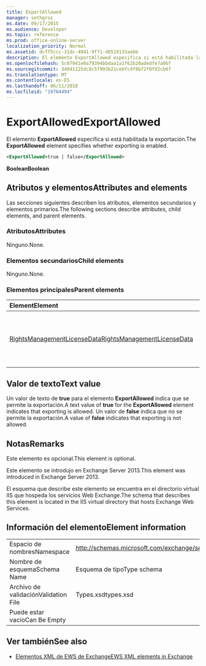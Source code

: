 ```yaml
---
title: ExportAllowed
manager: sethgros
ms.date: 09/17/2015
ms.audience: Developer
ms.topic: reference
ms.prod: office-online-server
localization_priority: Normal
ms.assetid: dcff5ccc-31dc-4941-9f71-d6519133aebb
description: El elemento ExportAllowed especifica si está habilitada la exportación.
ms.openlocfilehash: 5c07941e0a79394bbdaa1a1f62b20adedfe7a9bf
ms.sourcegitcommit: 34041125dc8c5f993b21cebfc4f8b72f0fd2cb6f
ms.translationtype: MT
ms.contentlocale: es-ES
ms.lasthandoff: 06/11/2018
ms.locfileid: "19764494"
---
```

# <a name="exportallowed"></a><span data-ttu-id="90a39-103">ExportAllowed</span><span class="sxs-lookup"><span data-stu-id="90a39-103">ExportAllowed</span></span>

<span data-ttu-id="90a39-104">El elemento **ExportAllowed** especifica si está habilitada la exportación.</span><span class="sxs-lookup"><span data-stu-id="90a39-104">The **ExportAllowed** element specifies whether exporting is enabled.</span></span> 
  
```XML
<ExportAllowed>true | false</ExportAllowed>
```

 <span data-ttu-id="90a39-105">**Boolean**</span><span class="sxs-lookup"><span data-stu-id="90a39-105">**Boolean**</span></span>
## <a name="attributes-and-elements"></a><span data-ttu-id="90a39-106">Atributos y elementos</span><span class="sxs-lookup"><span data-stu-id="90a39-106">Attributes and elements</span></span>

<span data-ttu-id="90a39-107">Las secciones siguientes describen los atributos, elementos secundarios y elementos primarios.</span><span class="sxs-lookup"><span data-stu-id="90a39-107">The following sections describe attributes, child elements, and parent elements.</span></span>
  
### <a name="attributes"></a><span data-ttu-id="90a39-108">Atributos</span><span class="sxs-lookup"><span data-stu-id="90a39-108">Attributes</span></span>

<span data-ttu-id="90a39-109">Ninguno.</span><span class="sxs-lookup"><span data-stu-id="90a39-109">None.</span></span>
  
### <a name="child-elements"></a><span data-ttu-id="90a39-110">Elementos secundarios</span><span class="sxs-lookup"><span data-stu-id="90a39-110">Child elements</span></span>

<span data-ttu-id="90a39-111">Ninguno.</span><span class="sxs-lookup"><span data-stu-id="90a39-111">None.</span></span>
  
### <a name="parent-elements"></a><span data-ttu-id="90a39-112">Elementos principales</span><span class="sxs-lookup"><span data-stu-id="90a39-112">Parent elements</span></span>

|<span data-ttu-id="90a39-113">**Element**</span><span class="sxs-lookup"><span data-stu-id="90a39-113">**Element**</span></span>|<span data-ttu-id="90a39-114">**Descripción**</span><span class="sxs-lookup"><span data-stu-id="90a39-114">**Description**</span></span>|
|:-----|:-----|
|[<span data-ttu-id="90a39-115">RightsManagementLicenseData</span><span class="sxs-lookup"><span data-stu-id="90a39-115">RightsManagementLicenseData</span></span>](rightsmanagementlicensedata.md) <br/> |<span data-ttu-id="90a39-116">Especifica información sobre la licencia de administración de derechos.</span><span class="sxs-lookup"><span data-stu-id="90a39-116">Specifies information about the rights management license.</span></span>  <br/> |
   
## <a name="text-value"></a><span data-ttu-id="90a39-117">Valor de texto</span><span class="sxs-lookup"><span data-stu-id="90a39-117">Text value</span></span>

<span data-ttu-id="90a39-118">Un valor de texto de **true** para el elemento **ExportAllowed** indica que se permite la exportación.</span><span class="sxs-lookup"><span data-stu-id="90a39-118">A text value of **true** for the **ExportAllowed** element indicates that exporting is allowed.</span></span> <span data-ttu-id="90a39-119">Un valor de **false** indica que no se permite la exportación.</span><span class="sxs-lookup"><span data-stu-id="90a39-119">A value of **false** indicates that exporting is not allowed.</span></span> 
  
## <a name="remarks"></a><span data-ttu-id="90a39-120">Notas</span><span class="sxs-lookup"><span data-stu-id="90a39-120">Remarks</span></span>

<span data-ttu-id="90a39-121">Este elemento es opcional.</span><span class="sxs-lookup"><span data-stu-id="90a39-121">This element is optional.</span></span>
  
<span data-ttu-id="90a39-122">Este elemento se introdujo en Exchange Server 2013.</span><span class="sxs-lookup"><span data-stu-id="90a39-122">This element was introduced in Exchange Server 2013.</span></span>
  
<span data-ttu-id="90a39-123">El esquema que describe este elemento se encuentra en el directorio virtual IIS que hospeda los servicios Web Exchange.</span><span class="sxs-lookup"><span data-stu-id="90a39-123">The schema that describes this element is located in the IIS virtual directory that hosts Exchange Web Services.</span></span>
  
## <a name="element-information"></a><span data-ttu-id="90a39-124">Información del elemento</span><span class="sxs-lookup"><span data-stu-id="90a39-124">Element information</span></span>

|||
|:-----|:-----|
|<span data-ttu-id="90a39-125">Espacio de nombres</span><span class="sxs-lookup"><span data-stu-id="90a39-125">Namespace</span></span>  <br/> |http://schemas.microsoft.com/exchange/services/2006/types  <br/> |
|<span data-ttu-id="90a39-126">Nombre de esquema</span><span class="sxs-lookup"><span data-stu-id="90a39-126">Schema Name</span></span>  <br/> |<span data-ttu-id="90a39-127">Esquema de tipo</span><span class="sxs-lookup"><span data-stu-id="90a39-127">Type schema</span></span>  <br/> |
|<span data-ttu-id="90a39-128">Archivo de validación</span><span class="sxs-lookup"><span data-stu-id="90a39-128">Validation File</span></span>  <br/> |<span data-ttu-id="90a39-129">Types.xsd</span><span class="sxs-lookup"><span data-stu-id="90a39-129">types.xsd</span></span>  <br/> |
|<span data-ttu-id="90a39-130">Puede estar vacío</span><span class="sxs-lookup"><span data-stu-id="90a39-130">Can Be Empty</span></span>  <br/> ||
   
## <a name="see-also"></a><span data-ttu-id="90a39-131">Ver también</span><span class="sxs-lookup"><span data-stu-id="90a39-131">See also</span></span>



- [<span data-ttu-id="90a39-132">Elementos XML de EWS de Exchange</span><span class="sxs-lookup"><span data-stu-id="90a39-132">EWS XML elements in Exchange</span></span>](ews-xml-elements-in-exchange.md)

